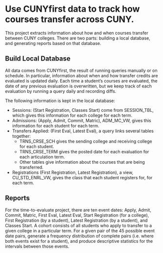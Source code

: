 # Use CUNYfirst data to track how courses transfer across CUNY.

This project extracts information about how and when courses transfer between CUNY colleges.
There are two parts: building a local database, and generating reports based on that database.

## Build Local Database

All data comes from CUNYfirst, the result of running queries manually or on schedule. In particular,
information about when and how transfer credits are evaluated is updated daily. Each time a
student’s courses are evaluated, the date of any previous evaluation is overwritten, but we keep
track of each evaluation by running a query daily and recording diffs.

The following information is kept in the local database:

- Sessions: (Start Registration, Classes Start) come from SESSION\_TBL, which gives this information
  for each college for each term.
- Admissions: (Apply, Admit, Commit, Matric), ADM\_MC\_VW, gives this information for
  each student for each term.
- Transfers Applied: (First Eval, Latest Eval), a query links several tables together:
    - TRNS\_CRSE\_SCH gives the sending college and receiving college for each student.
    - TRNS\_CRSE\_TERM gives the posted date for each evaluation for each articulation term.
    - Other tables give information about the courses that are being transferred.
- Registrations (First Registration, Latest Registration), a view, CU\_STD\_ENRL\_VW, gives
  the class that each student registers for, for each term.

## Reports

For the time-to-evaluate project, there are ten event dates: Apply, Admit, Commit, Matric, First
Eval, Latest Eval, Start Registration (for a college), First Registration (by a student), Latest
Registration (by a student), and Classes Start. A cohort consists of all students who apply to
transfer to a given college in a particular term. For a given pair of the 45 possible event date
pairs, generate a frequency distribution of complete pairs (i.e. where both events exist for a
student), and produce descriptive statistics for the intervals between those events.

